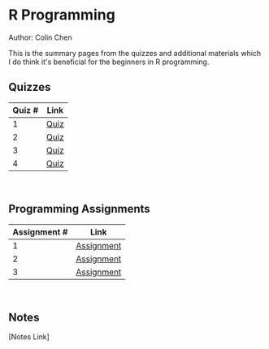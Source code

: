 # R Programming

Author: Colin Chen </br>

This is the summary pages from the quizzes and additional materials which I do think it's beneficial for the beginners in R programming.</br>

## Quizzes
Quiz # | Link 
--- | --- 
1 | [Quiz](https://github.com/hsc251/RLearn/blob/master/JHU_DataScience/02_R_Programming/quiz/JHU02_quiz1.md)
2 | [Quiz](https://github.com/hsc251/RLearn/blob/master/JHU_DataScience/02_R_Programming/quiz/JHU02_quiz2.md)
3 | [Quiz](https://github.com/hsc251/RLearn/blob/master/JHU_DataScience/02_R_Programming/quiz/JHU02_quiz3.md)
4 | [Quiz](https://github.com/hsc251/RLearn/blob/master/JHU_DataScience/02_R_Programming/quiz/JHU02_quiz4.md)
</br>

## Programming Assignments
Assignment # | Link 
--- | --- 
1 | [Assignment](https://github.com/hsc251/RLearn/blob/master/JHU_DataScience/02_R_Programming/projects/JHU02_PA01.md)
2 | [Assignment](https://github.com/hsc251/RLearn/blob/master/JHU_DataScience/02_R_Programming/projects/JHU02_PA02.md) 
3 | [Assignment](https://github.com/hsc251/RLearn/blob/master/JHU_DataScience/02_R_Programming/projects/JHU02_PA03.md)
</br>

## Notes
[Notes Link]
